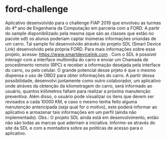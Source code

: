 # ford-challenge

Aplicativo desenvolvido para o challenge FIAP 2019 que envolveu as turmas do 4º ano de Engenharia da Computação em parceria com a FORD.
A partir do sample disponibilizado pela mesma (que são as classes que estão no pacote sdl) os alunos poderiam captar inúmeras informações 
oriundas de um carro. Tal sample foi desenvolvido através do projeto SDL (Smart Device Link) desenvolvido pela própria FORD. Para mais
informações sobre esse projeto, acesse: 
https://www.smartdevicelink.com .
Com o SDL é possível interagir com a interface multimídia do carro e enviar um Chamada de procedimento remoto (RPC) e receber a 
informação desejada pela interface do carro, ou pelo celular. O grande potencial desse prjeto é que o mesmo dispensa o uso de 
OBD2 para obter informações do carro.
A partir dessa possibilidade, desenvolvi juntamente como outro colaborador, um aplicativo onde atráves da obtenção da kilometragem do
carro, será informado ao usuário, quantos kilômetros faltam para realizar a próxima manutenção preventiva. Além disso, o usuário pode
visualizar os itens que devem ser revisados a cada 10000 KM, e caso o mesmo tenha feito alguma menutenção antencipada (seja qual for o
motivo), este poderá informar ao aplicativo e armazenar tais informações em um perfil (ainda não implementado).
Obs.: O projeto SDL ainda está em desenvolvimento, então não são todas as marcas que aderiram a iniciativa. Informe-se através do site
da SDL e com a montadora sobre as politicas de acesso para o aplicativo.
